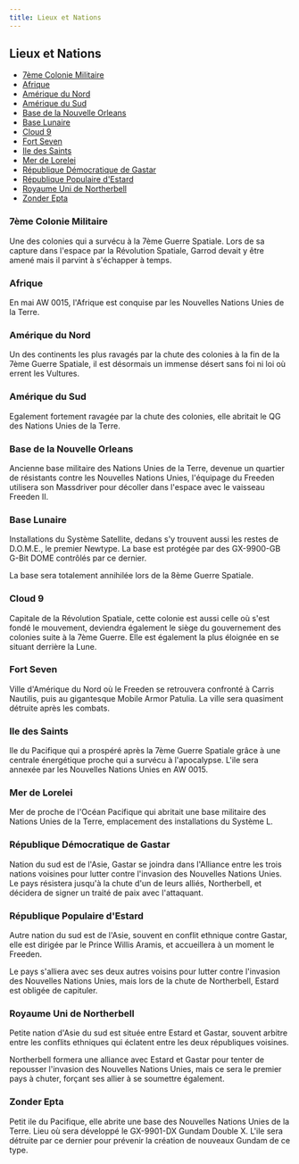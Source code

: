 ```yaml
---
title: Lieux et Nations
---
```


Lieux et Nations
--------------------------


- [7ème Colonie Militaire](#7eme-colonie-militaire)  
- [Afrique](#afrique)  
- [Amérique du Nord](#amerique-du-nord)  
- [Amérique du Sud](#amerique-du-sud)  
- [Base de la Nouvelle Orleans](#base-de-la-nouvelle-orleans)  
- [Base Lunaire](#base-lunaire)  
- [Cloud 9](#cloud-9)  
- [Fort Seven](#fort-seven)  
- [Ile des Saints](#iles-saintes-)  
- [Mer de Lorelei](#mer-de-lorelei)  
- [République Démocratique de Gastar](#republique-democratique-de-gastar-)   
- [République Populaire d'Estard](#republique-populaire-destard)  
- [Royaume Uni de Northerbell](#royaume-uni-de-northerbell)  
- [Zonder Epta](#zonder-epta)  


### 7ème Colonie Militaire

Une des colonies qui a survécu à la 7ème Guerre Spatiale. Lors de sa capture dans l'espace par la Révolution Spatiale, Garrod devait y être amené mais il parvint à s'échapper à temps.

### Afrique

En mai AW 0015, l'Afrique est conquise par les Nouvelles Nations Unies de la Terre.

### Amérique du Nord

Un des continents les plus ravagés par la chute des colonies à la fin de la 7ème Guerre Spatiale, il est désormais un immense désert sans foi ni loi où errent les Vultures.

### Amérique du Sud

Egalement fortement ravagée par la chute des colonies, elle abritait le QG des Nations Unies de la Terre.

### Base de la Nouvelle Orleans

Ancienne base militaire des Nations Unies de la Terre, devenue un quartier de résistants contre les Nouvelles Nations Unies, l'équipage du Freeden utilisera son Massdriver pour décoller dans l'espace avec le vaisseau Freeden II.

### Base Lunaire

Installations du Système Satellite, dedans s'y trouvent aussi les restes de D.O.M.E., le premier Newtype. La base est protégée par des GX-9900-GB G-Bit DOME contrôlés par ce dernier.


La base sera totalement annihilée lors de la 8ème Guerre Spatiale.

### Cloud 9

Capitale de la Révolution Spatiale, cette colonie est aussi celle où s'est fondé le mouvement, deviendra également le siège du gouvernement des colonies suite à la 7ème Guerre. Elle est également la plus éloignée en se situant derrière la Lune.

### Fort Seven

Ville d'Amérique du Nord où le Freeden se retrouvera confronté à Carris Nautilis, puis au gigantesque Mobile Armor Patulia. La ville sera quasiment détruite après les combats.

### Ile des Saints

Ile du Pacifique qui a prospéré après la 7ème Guerre Spatiale grâce à une centrale énergétique proche qui a survécu à l'apocalypse. L'ile sera annexée par les Nouvelles Nations Unies en AW 0015.

### Mer de Lorelei

Mer de proche de l'Océan Pacifique qui abritait une base militaire des Nations Unies de la Terre, emplacement des installations du Système L.

### République Démocratique de Gastar

Nation du sud est de l'Asie, Gastar se joindra dans l'Alliance entre les trois nations voisines pour lutter contre l'invasion des Nouvelles Nations Unies. Le pays résistera jusqu'à la chute d'un de leurs alliés, Northerbell, et décidera de signer un traité de paix avec l'attaquant.

### République Populaire d'Estard

Autre nation du sud est de l'Asie, souvent en conflit ethnique contre Gastar, elle est dirigée par le Prince Willis Aramis, et accueillera à un moment le Freeden.


Le pays s'alliera avec ses deux autres voisins pour lutter contre l'invasion des Nouvelles Nations Unies, mais lors de la chute de Northerbell, Estard est obligée de capituler.

### Royaume Uni de Northerbell

Petite nation d'Asie du sud est située entre Estard et Gastar, souvent arbitre entre les conflits ethniques qui éclatent entre les deux républiques voisines.


Northerbell formera une alliance avec Estard et Gastar pour tenter de repousser l'invasion des Nouvelles Nations Unies, mais ce sera le premier pays à chuter, forçant ses allier à se soumettre également.

### Zonder Epta

Petit ile du Pacifique, elle abrite une base des Nouvelles Nations Unies de la Terre. Lieu où sera développé le GX-9901-DX Gundam Double X. L'ile sera détruite par ce dernier pour prévenir la création de nouveaux Gundam de ce type.


